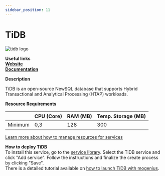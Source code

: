 ```yaml
---
sidebar_position: 11
---
```


# TiDB

![tidb logo](https://api.mogenius.com/file/id/3e070f62-001b-475a-889c-b4c8e56af3b2)

**Useful links**  
**[Website](https://pingcap.com/)**  
**[Documentation](https://docs.pingcap.com/tidb/stable)**  

**Description**

TiDB is an open-source NewSQL database that supports Hybrid Transactional and Analytical Processing (HTAP) workloads.

**Resource Requirements**

||CPU (Core)|RAM (MB)  |Temp. Storage (MB)|
|--|--|--|--|
| Minimum | 0,3 |128| 300

[Learn more about how to manage resources for services](./../cloud-management/resource-management.md)

**How to deploy TiDB**  
To install this service, go to the [service library](./../mogenius-platform/service-library.md). Select the TiDB service and click "Add service". Follow the instructions and finalize the create process by clicking "Save".  
There is a detailed tutorial available on [how to launch TiDB with mogenius](./../tutorials/how-to-deploy-a-tidb-database-in-the-cloud.md).
